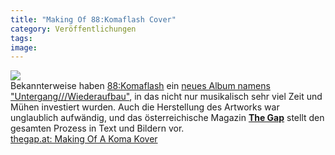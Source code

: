 ```yaml
---
title: "Making Of 88:Komaflash Cover"
category: Veröffentlichungen
tags: 
image: 
---
```


[![](http://www.thegap.at/typo3temp/pics/f9693548ef.jpg)](http://www.thegap.at/rubriken/stories/artikel/making-of-a-koma-kover/)  
Bekannterweise haben [88:Komaflash](http://www.88komaflash.de) ein [neues Album namens "Untergang///Wiederaufbau"](http://www.misantropolis.de/2009/06/88komaflash-untergang-wiederaufbau-drausen/), in das nicht nur musikalisch sehr viel Zeit und Mühen investiert wurden. Auch die Herstellung des Artworks war unglaublich aufwändig, und das österreichische Magazin [**The Gap**](http://www.thegap.at/rubriken/stories/artikel/making-of-a-koma-kover/) stellt den gesamten Prozess in Text und Bildern vor.  
[thegap.at: Making Of A Koma Kover](http://www.thegap.at/rubriken/stories/artikel/making-of-a-koma-kover/)